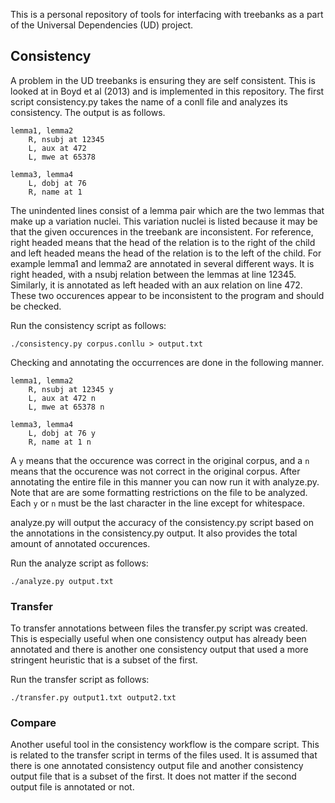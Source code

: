 This is a personal repository of tools for interfacing with treebanks as a part of the Universal Dependencies (UD) project.

## Consistency

A problem in the UD treebanks is ensuring they are self consistent. This is looked at in Boyd et al (2013) and is implemented in this repository. The first script consistency.py takes the name of a conll file and analyzes its consistency. The output is as follows.

```
lemma1, lemma2
    R, nsubj at 12345
    L, aux at 472
    L, mwe at 65378

lemma3, lemma4
    L, dobj at 76
    R, name at 1
```

The unindented lines consist of a lemma pair which are the two lemmas that make up a variation nuclei. This variation nuclei is listed because it may be that the given occurences in the treebank are inconsistent. For reference, right headed means that the head of the relation is to the right of the child and left headed means the head of the relation is to the left of the child. For example lemma1 and lemma2 are annotated in several different ways. It is right headed, with a nsubj relation between the lemmas at line 12345. Similarly, it is annotated as left headed with an aux relation on line 472. These two occurences appear to be inconsistent to the program and should be checked.

Run the consistency script as follows:

```
./consistency.py corpus.conllu > output.txt
```

Checking and annotating the occurrences are done in the following manner.

```
lemma1, lemma2
    R, nsubj at 12345 y
    L, aux at 472 n
    L, mwe at 65378 n

lemma3, lemma4
    L, dobj at 76 y
    R, name at 1 n
```

A `y` means that the occurence was correct in the original corpus, and a `n` means that the occurence was not correct in the original corpus. After annotating the entire file in this manner you can now run it with analyze.py. Note that are are some formatting restrictions on the file to be analyzed. Each `y` or `n` must be the last character in the line except for whitespace.

analyze.py will output the accuracy of the consistency.py script based on the annotations in the consistency.py output. It also provides the total amount of annotated occurences.

Run the analyze script as follows:

```
./analyze.py output.txt
```

### Transfer

To transfer annotations between files the transfer.py script was created. This is especially useful when one consistency output has already been annotated and there is another one consistency output that used a more stringent heuristic that is a subset of the first.

Run the transfer script as follows:

```
./transfer.py output1.txt output2.txt
```

### Compare

Another useful tool in the consistency workflow is the compare script. This is related to the transfer script in terms of the files used. It is assumed that there is one annotated consistency output file and another consistency output file that is a subset of the first. It does not matter if the second output file is annotated or not.
